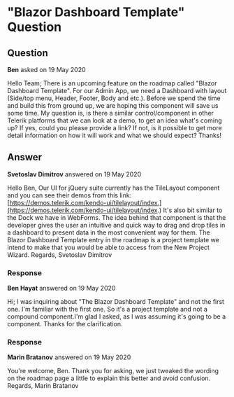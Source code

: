 # "Blazor Dashboard Template" Question

## Question

**Ben** asked on 19 May 2020

Hello Team; There is an upcoming feature on the roadmap called "Blazor Dashboard Template". For our Admin App, we need a Dashboard with layout (Side/top menu, Header, Footer, Body and etc.). Before we spend the time and build this from ground up, we are hoping this component will save us some time. My question is, is there a similar control/component in other Telerik platforms that we can look at a demo, to get an idea what's coming up? If yes, could you please provide a link? If not, is it possible to get more detail information on how it will work and what we should expect? Thanks!

## Answer

**Svetoslav Dimitrov** answered on 19 May 2020

Hello Ben, Our UI for jQuery suite currently has the TileLayout component and you can see their demos from this link: [https://demos.telerik.com/kendo-ui/tilelayout/index.](https://demos.telerik.com/kendo-ui/tilelayout/index.) It's also bit similar to the Dock we have in WebForms. The idea behind that component is that the developer gives the user an intuitive and quick way to drag and drop tiles in a dashboard to present data in the most convenient way for them. The Blazor Dashboard Template entry in the roadmap is a project template we intend to make that you would be able to access from the New Project Wizard. Regards, Svetoslav Dimitrov

### Response

**Ben Hayat** answered on 19 May 2020

Hi; I was inquiring about "The Blazor Dashboard Template" and not the first one. I'm familiar with the first one. So it's a project template and not a compound component.I'm glad I asked, as I was assuming it's going to be a component. Thanks for the clarification.

### Response

**Marin Bratanov** answered on 19 May 2020

You're welcome, Ben. Thank you for asking, we just tweaked the wording on the roadmap page a little to explain this better and avoid confusion. Regards, Marin Bratanov
